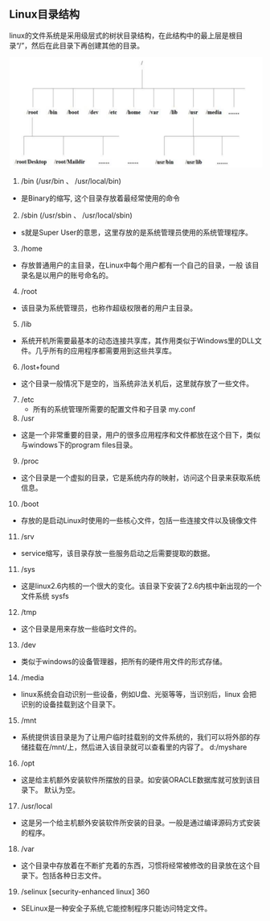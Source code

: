 ## Linux目录结构
  linux的文件系统是采用级层式的树状目录结构，在此结构中的最上层是根目录“/”，然后在此目录下再创建其他的目录。

   ![image-1](images/1.png) 

1) /bin (/usr/bin 、 /usr/local/bin)
  * 是Binary的缩写, 这个目录存放着最经常使用的命令   
2) /sbin (/usr/sbin 、 /usr/local/sbin)
  * s就是Super User的意思，这里存放的是系统管理员使用的系统管理程序。  
3) /home 
  * 存放普通用户的主目录，在Linux中每个用户都有一个自己的目录，一般
该目录名是以用户的账号命名的。  
4) /root
  * 该目录为系统管理员，也称作超级权限者的用户主目录。
5) /lib
  * 系统开机所需要最基本的动态连接共享库，其作用类似于Windows里的DLL文件。几乎所有的应用程序都需要用到这些共享库。
6) /lost+found
  * 这个目录一般情况下是空的，当系统非法关机后，这里就存放了一些文件。
7) /etc
   * 所有的系统管理所需要的配置文件和子目录 my.conf
8) /usr  
  * 这是一个非常重要的目录，用户的很多应用程序和文件都放在这个目下，类似与windows下的program files目录。
9) /proc
  * 这个目录是一个虚拟的目录，它是系统内存的映射，访问这个目录来获取系统信息。
10) /boot
  * 存放的是启动Linux时使用的一些核心文件，包括一些连接文件以及镜像文件 
11) /srv
   * service缩写，该目录存放一些服务启动之后需要提取的数据。
11) /sys
   * 这是linux2.6内核的一个很大的变化。该目录下安装了2.6内核中新出现的一个文件系统 sysfs
12) /tmp
   * 这个目录是用来存放一些临时文件的。
13) /dev 
  * 类似于windows的设备管理器，把所有的硬件用文件的形式存储。
14) /media  
  * linux系统会自动识别一些设备，例如U盘、光驱等等，当识别后，linux
会把识别的设备挂载到这个目录下。
15) /mnt  
  * 系统提供该目录是为了让用户临时挂载别的文件系统的，我们可以将外部的存储挂载在/mnt/上，然后进入该目录就可以查看里的内容了。 d:/myshare
16) /opt 
  *  这是给主机额外安装软件所摆放的目录。如安装ORACLE数据库就可放到该目录下。
默认为空。 
17) /usr/local 
* 这是另一个给主机额外安装软件所安装的目录。一般是通过编译源码方式安装的程序。
18) /var 
* 这个目录中存放着在不断扩充着的东西，习惯将经常被修改的目录放在这个目录下。包括各种日志文件。
19) /selinux [security-enhanced linux] 360
* SELinux是一种安全子系统,它能控制程序只能访问特定文件。
